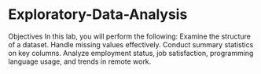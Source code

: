 # Exploratory-Data-Analysis
Objectives In this lab, you will perform the following:  Examine the structure of a dataset.  Handle missing values effectively.  Conduct summary statistics on key columns.  Analyze employment status, job satisfaction, programming language usage, and trends in remote work.
